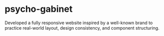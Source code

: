 # psycho-gabinet
Developed a fully responsive website inspired by a well-known brand to practice real-world layout, design consistency, and component structuring. 
